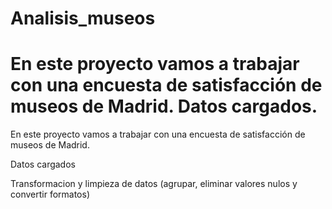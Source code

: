# Analisis_museos

En este proyecto vamos a trabajar con una encuesta de satisfacción de museos de Madrid. 
Datos cargados.  
=======
En este proyecto vamos a trabajar con una encuesta de satisfacción de museos de Madrid.

Datos cargados

Transformacion y limpieza de datos (agrupar, eliminar valores nulos y convertir formatos)
